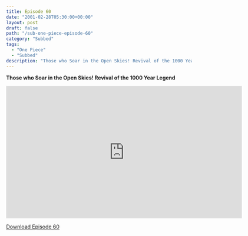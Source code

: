 ```yaml
---
title: Episode 60
date: "2001-02-28T05:30:00+00:00"
layout: post
draft: false
path: "/sub-one-piece-episode-60"
category: "Subbed"
tags:
  - "One Piece"
  - "Subbed"
description: "Those who Soar in the Open Skies! Revival of the 1000 Year Legend"
---
```


**Those who Soar in the Open Skies! Revival of the 1000 Year Legend**

<iframe width="640" height="360" src="https://www.rapidvideo.com/e/FX3BYWMED8" frameborder="0" marginwidth=0 marginheight=0 scrolling=no allowfullscreen></iframe>

<a href="http://ouo.io/qs/eCodkFEQ?s=https://rapidvid.to/d/https://www.rapidvideo.com/e/FX3BYWMED8">Download Episode 60</a>
